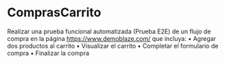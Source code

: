 # ComprasCarrito
Realizar una prueba funcional automatizada (Prueba E2E) de un flujo de compra en la página  https://www.demoblaze.com/ que incluya: • Agregar dos productos al carrito • Visualizar el carrito • Completar el formulario de compra • Finalizar la compra
